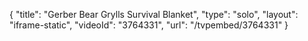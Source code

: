 {
    "title": "Gerber Bear Grylls Survival Blanket",
    "type": "solo",
    "layout": "iframe-static",
    "videoId": "3764331",
    "url": "\/tvpembed\/3764331"
}